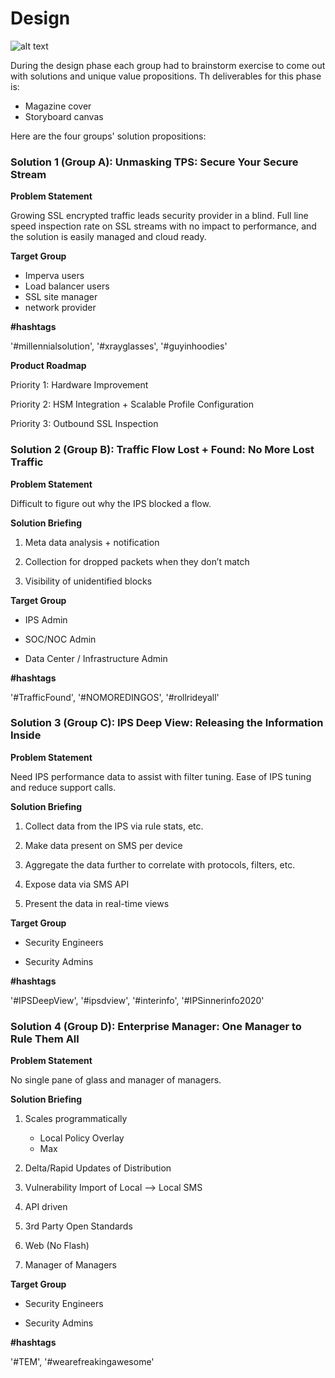 # Design
![alt text][group-d-design]

During the design phase each group had to brainstorm exercise to come out with solutions and unique value propositions. Th deliverables for this phase is:

* Magazine cover
* Storyboard canvas

Here are the four groups' solution propositions:

### Solution 1 (Group A): Unmasking TPS: Secure Your Secure Stream

**Problem Statement**

Growing SSL encrypted traffic leads security provider in a blind. Full line speed inspection rate on SSL streams with no impact to performance, and the solution is easily managed and cloud ready.

**Target Group**

* Imperva users
* Load balancer users
* SSL site manager
* network provider

**#hashtags**

'#millennialsolution', '#xrayglasses', '#guyinhoodies'

[group-d-design]: https://www.mhlstudio.net/CAB-2018/images/group-d-design.jpg "Group D design cover"

**Product Roadmap**

Priority 1: Hardware Improvement

Priority 2: HSM Integration + Scalable Profile Configuration

Priority 3: Outbound SSL Inspection

### Solution 2 (Group B): Traffic Flow Lost + Found: No More Lost Traffic

**Problem Statement**

Difficult to figure out why the IPS blocked a flow.

**Solution Briefing**

1. Meta data analysis + notification

2. Collection for dropped packets when they don’t match

3. Visibility of unidentified blocks

**Target Group**

* IPS Admin

* SOC/NOC Admin

* Data Center / Infrastructure Admin

**#hashtags**

'#TrafficFound', '#NOMOREDINGOS', '#rollrideyall'

### Solution 3 (Group C): IPS Deep View: Releasing the Information Inside

**Problem Statement**

Need IPS performance data to assist with filter tuning. Ease of IPS tuning and reduce support calls.

**Solution Briefing**

1. Collect data from the IPS via rule stats, etc.

2. Make data present on SMS per device

3. Aggregate the data further to correlate with protocols, filters, etc.

4. Expose data via SMS API

5. Present the data in real-time views


**Target Group**

* Security Engineers

* Security Admins

**#hashtags**

'#IPSDeepView', '#ipsdview', '#interinfo', '#IPSinnerinfo2020'

### Solution 4 (Group D): Enterprise Manager: One Manager to Rule Them All

**Problem Statement**

No single pane of glass and manager of managers.

**Solution Briefing**

1. Scales programmatically

     * Local Policy Overlay
     * Max

2. Delta/Rapid Updates of Distribution

3. Vulnerability Import of Local --> Local SMS

4. API driven

5. 3rd Party Open Standards

6. Web (No Flash)

7. Manager of Managers


**Target Group**

* Security Engineers

* Security Admins

**#hashtags**

'#TEM', '#wearefreakingawesome'

[group-d-design]: https://www.mhlstudio.net/CAB-2018/images/group-d-design.jpg "Group D design"
